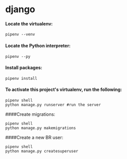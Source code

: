 # django
#### Locate the virtualenv:
```
pipenv --venv
```
#### Locate the Python interpreter:
```
pipenv --py
```
#### Install packages:
```
pipenv install
```

#### To activate this project's virtualenv, run the following:
```
pipenv shell
python manage.py runserver #run the server
```

####Create migrations:
```
pipenv shell
python manage.py makemigrations
```

####Create a new BR user:
```
pipenv shell
python manage.py createsuperuser
```
